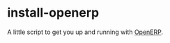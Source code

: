 install-openerp
===============
A little script to get you up and running with [OpenERP](http://openerp.com).
